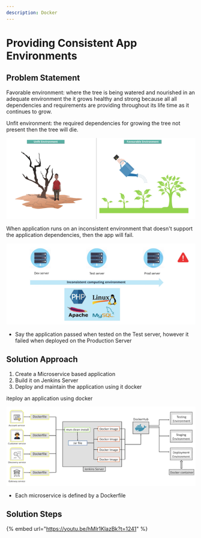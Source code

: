 ```yaml
---
description: Docker
---
```


# Providing Consistent App Environments

## Problem Statement

Favorable environment: where the tree is being watered and nourished in an adequate environment the it grows healthy and strong because all all dependencies and requirements are providing throughout its life time as it continues to grow.

Unfit environment: the required dependencies for growing the tree not present then the tree will die.

![](../../../.gitbook/assets/image%20%2832%29.png)



When application runs on an inconsistent environment that doesn't support the application dependencies, then the app will fail.

![](../../../.gitbook/assets/image%20%2878%29.png)

* Say the application passed when tested on the Test server, however it failed when deployed on the Production Server

## Solution Approach

1. Create a Microservice based application
2. Build it on Jenkins Server
3. Deploy and maintain the application using it docker

 iteploy an application using docker

![](../../../.gitbook/assets/image%20%28112%29.png)

* Each microservice is defined by a Dockerfile 

## Solution Steps

{% embed url="https://youtu.be/hMlr1KlazBk?t=1241" %}



